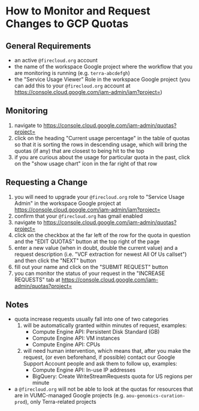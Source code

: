 # How to Monitor and Request Changes to GCP Quotas

## General Requirements

- an active `@firecloud.org` account
- the name of the workspace Google project where the workflow that you are monitoring is running (e.g. `terra-abcdefgh`)
- the "Service Usage Viewer" Role in the workspace Google project (you can add this to your `@firecloud.org` account at https://console.cloud.google.com/iam-admin/iam?project=<workspace-project-id>)

## Monitoring

1. navigate to https://console.cloud.google.com/iam-admin/quotas?project=<workspace-project-id>
1. click on the heading "Current usage percentage" in the table of quotas so that it is sorting the rows in descending usage, which will bring the quotas (if any) that are closest to being hit to the top
1. if you are curious about the usage for particular quota in the past, click on the "show usage chart" icon in the far right of that row

## Requesting a Change

1. you will need to upgrade your `@firecloud.org` role to "Service Usage Admin" in the workspace Google project at https://console.cloud.google.com/iam-admin/iam?project=<workspace-project-id>
1. confirm that your `@firecloud.org` has gmail enabled
1. navigate to https://console.cloud.google.com/iam-admin/quotas?project=<workspace-project-id>
1. click on the checkbox at the far left of the row for the quota in question and the "EDIT QUOTAS" button at the top right of the page
1. enter a new value (when in doubt, double the current value) and a request description (i.e. "VCF extraction for newest All Of Us callset") and then click the "NEXT" button
1. fill out your name and click on the "SUBMIT REQUEST" button 
1. you can monitor the status of your request in the "INCREASE REQUESTS" tab at https://console.cloud.google.com/iam-admin/quotas?project=<workspace-project-id>

## Notes

- quota increase requests usually fall into one of two categories
  1. will be automatically granted within minutes of request, examples:
     - Compute Engine API: Persistent Disk Standard (GB)
     - Compute Engine API: VM instances
     - Compute Engine API: CPUs
  1. will need human intervention, which means that, after you make the request, (or even beforehand, if possible) contact our Google Support Account people and ask them to follow up, examples:
     - Compute Engine API: In-use IP addresses
     - BigQuery: Create WriteStreamRequests quota for US regions per minute
- a `@firecloud.org` will not be able to look at the quotas for resources that are in VUMC-managed Google projects (e.g. `aou-genomics-curation-prod`), only Terra-related projects
